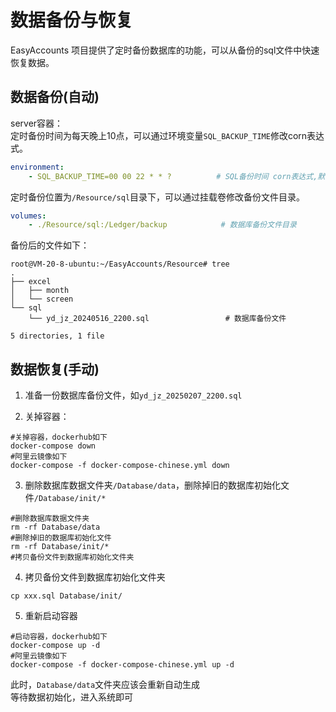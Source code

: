 # 数据备份与恢复  
EasyAccounts 项目提供了定时备份数据库的功能，可以从备份的sql文件中快速恢复数据。  

## 数据备份(自动)  
server容器：  
定时备份时间为每天晚上10点，可以通过环境变量`SQL_BACKUP_TIME`修改corn表达式。
```yaml
environment:
    - SQL_BACKUP_TIME=00 00 22 * * ?          # SQL备份时间 corn表达式,默认每天晚上10点
```

定时备份位置为`/Resource/sql`目录下，可以通过挂载卷修改备份文件目录。

```yaml
volumes:
    - ./Resource/sql:/Ledger/backup            # 数据库备份文件目录
```

备份后的文件如下：  
```shell
root@VM-20-8-ubuntu:~/EasyAccounts/Resource# tree
.
├── excel
│   ├── month
│   └── screen
└── sql
    └── yd_jz_20240516_2200.sql                 # 数据库备份文件

5 directories, 1 file
```  

## 数据恢复(手动)  
1. 准备一份数据库备份文件，如`yd_jz_20250207_2200.sql`  

2. 关掉容器：
```shell
#关掉容器，dockerhub如下
docker-compose down
#阿里云镜像如下
docker-compose -f docker-compose-chinese.yml down
```

3. 删除数据库数据文件夹`/Database/data`，删除掉旧的数据库初始化文件`/Database/init/*`
```shell
#删除数据库数据文件夹
rm -rf Database/data
#删除掉旧的数据库初始化文件
rm -rf Database/init/*
#拷贝备份文件到数据库初始化文件夹
```

4. 拷贝备份文件到数据库初始化文件夹
```shell
cp xxx.sql Database/init/
```

5. 重新启动容器
```shell
#启动容器，dockerhub如下
docker-compose up -d
#阿里云镜像如下
docker-compose -f docker-compose-chinese.yml up -d
```

此时，`Database/data`文件夹应该会重新自动生成  
等待数据初始化，进入系统即可
